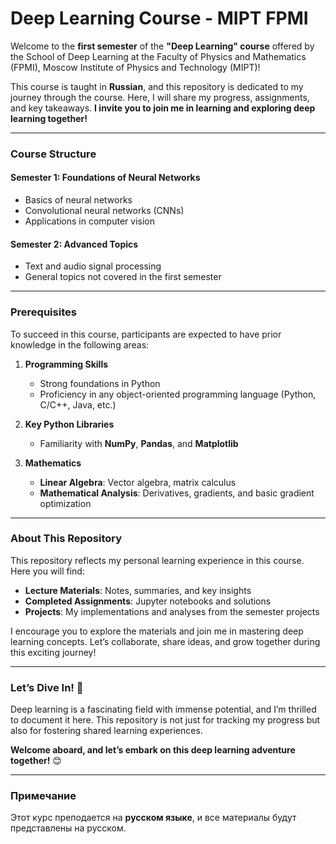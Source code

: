 # Deep Learning Course - MIPT FPMI

Welcome to the **first semester** of the **"Deep Learning" course** offered by the School of Deep Learning at the Faculty of Physics and Mathematics (FPMI), Moscow Institute of Physics and Technology (MIPT)!

This course is taught in **Russian**, and this repository is dedicated to my journey through the course. Here, I will share my progress, assignments, and key takeaways. **I invite you to join me in learning and exploring deep learning together!**

---

### **Course Structure**
#### **Semester 1: Foundations of Neural Networks**
- Basics of neural networks  
- Convolutional neural networks (CNNs)  
- Applications in computer vision  

#### **Semester 2: Advanced Topics**
- Text and audio signal processing  
- General topics not covered in the first semester  

---

### **Prerequisites**
To succeed in this course, participants are expected to have prior knowledge in the following areas:

1. **Programming Skills**  
   - Strong foundations in Python  
   - Proficiency in any object-oriented programming language (Python, C/C++, Java, etc.)  

2. **Key Python Libraries**  
   - Familiarity with **NumPy**, **Pandas**, and **Matplotlib**  

3. **Mathematics**  
   - **Linear Algebra**: Vector algebra, matrix calculus  
   - **Mathematical Analysis**: Derivatives, gradients, and basic gradient optimization  

---

### **About This Repository**
This repository reflects my personal learning experience in this course. Here you will find:
- **Lecture Materials**: Notes, summaries, and key insights  
- **Completed Assignments**: Jupyter notebooks and solutions  
- **Projects**: My implementations and analyses from the semester projects  

I encourage you to explore the materials and join me in mastering deep learning concepts. Let’s collaborate, share ideas, and grow together during this exciting journey!

---

### **Let’s Dive In! 🚀**
Deep learning is a fascinating field with immense potential, and I’m thrilled to document it here. This repository is not just for tracking my progress but also for fostering shared learning experiences.

**Welcome aboard, and let’s embark on this deep learning adventure together!** 😊

---

### **Примечание**
Этот курс преподается на **русском языке**, и все материалы будут представлены на русском.








